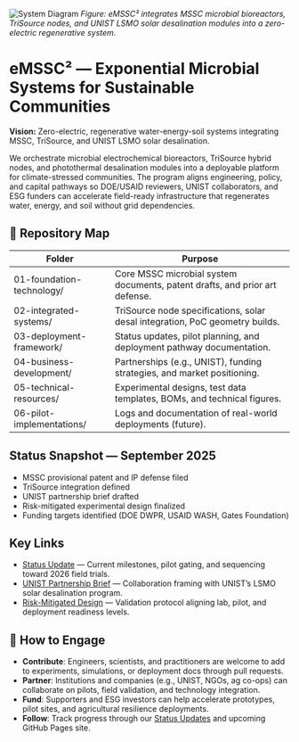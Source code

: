 ![System Diagram](05-technical-resources/figures/system-diagram.png)
*Figure: eMSSC² integrates MSSC microbial bioreactors, TriSource nodes, and UNIST LSMO solar desalination modules into a zero-electric regenerative system.*

# eMSSC² — Exponential Microbial Systems for Sustainable Communities

**Vision:** Zero-electric, regenerative water-energy-soil systems integrating MSSC, TriSource, and UNIST LSMO solar desalination.

We orchestrate microbial electrochemical bioreactors, TriSource hybrid nodes, and photothermal desalination modules into a deployable platform for climate-stressed communities. The program aligns engineering, policy, and capital pathways so DOE/USAID reviewers, UNIST collaborators, and ESG funders can accelerate field-ready infrastructure that regenerates water, energy, and soil without grid dependencies.

## 📂 Repository Map

| Folder | Purpose |
|--------|---------|
| 01-foundation-technology/ | Core MSSC microbial system documents, patent drafts, and prior art defense. |
| 02-integrated-systems/ | TriSource node specifications, solar desal integration, PoC geometry builds. |
| 03-deployment-framework/ | Status updates, pilot planning, and deployment pathway documentation. |
| 04-business-development/ | Partnerships (e.g., UNIST), funding strategies, and market positioning. |
| 05-technical-resources/ | Experimental designs, test data templates, BOMs, and technical figures. |
| 06-pilot-implementations/ | Logs and documentation of real-world deployments (future). |

## Status Snapshot — September 2025

- MSSC provisional patent and IP defense filed
- TriSource integration defined
- UNIST partnership brief drafted
- Risk-mitigated experimental design finalized
- Funding targets identified (DOE DWPR, USAID WASH, Gates Foundation)

## Key Links

- [Status Update](docs/03-deployment-framework/README.md) — Current milestones, pilot gating, and sequencing toward 2026 field trials.
- [UNIST Partnership Brief](docs/04-business-development/pitch-materials/UNIST-Partnership-Brief.md) — Collaboration framing with UNIST’s LSMO solar desalination program.
- [Risk-Mitigated Design](docs/05-technical-resources/experiments/Risk_Mitigated_Design_Sept2025.md) — Validation protocol aligning lab, pilot, and deployment readiness levels.

## 🤝 How to Engage

- **Contribute**: Engineers, scientists, and practitioners are welcome to add to experiments, simulations, or deployment docs through pull requests.  
- **Partner**: Institutions and companies (e.g., UNIST, NGOs, ag co-ops) can collaborate on pilots, field validation, and technology integration.  
- **Fund**: Supporters and ESG investors can help accelerate prototypes, pilot sites, and agricultural resilience deployments.  
- **Follow**: Track progress through our [Status Updates](03-deployment-framework/README_Status_Sept2025.md) and upcoming GitHub Pages site.
